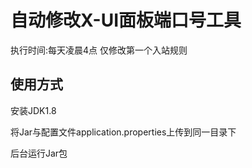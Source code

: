 # 自动修改X-UI面板端口号工具

执行时间:每天凌晨4点
仅修改第一个入站规则

## 使用方式
安装JDK1.8

将Jar与配置文件application.properties上传到同一目录下

后台运行Jar包